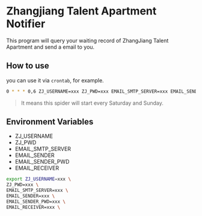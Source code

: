 # Zhangjiang Talent Apartment Notifier

This program will query your waiting record of ZhangJiang Talent Apartment and send a email to you.

## How to use

you can use it via `crontab`, for example.

```bash
0 * * * 0,6 ZJ_USERNAME=xxx ZJ_PWD=xxx EMAIL_SMTP_SERVER=xxx EMAIL_SENDER=xxx EMAIL_SENDER_PWD=xxx EMAIL_RECEIVER=xxx python3 spider.py
```

> It means this spider will start every Saturday and Sunday.

## Environment Variables

- ZJ_USERNAME
- ZJ_PWD
- EMAIL_SMTP_SERVER
- EMAIL_SENDER
- EMAIL_SENDER_PWD
- EMAIL_RECEIVER

```bash
export ZJ_USERNAME=xxx \
ZJ_PWD=xxx \
EMAIL_SMTP_SERVER=xxx \
EMAIL_SENDER=xxx \
EMAIL_SENDER_PWD=xxx \
EMAIL_RECEIVER=xxx \
```